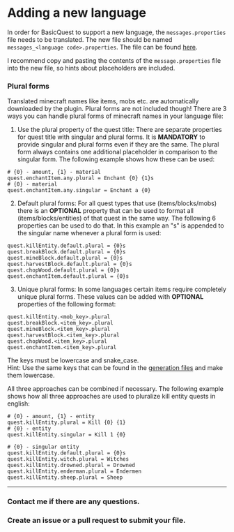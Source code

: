 
# Adding a new language

In order for BasicQuest to support a new language, the `messages.properties` file needs to be translated.
The new file should be named `messages_<language code>.properties`. The file can be found [here](https://github.com/Tonnanto/BasicQuests/blob/basicQuestsPlugin/src/basicQuestsPlugin/resources/messages.properties).

I recommend copy and pasting the contents of the `message.properties` file into the new file, so hints about placeholders are included.

### Plural forms
Translated minecraft names like items, mobs etc. are automatically downloaded by the plugin. Plural forms are not included though! 
There are 3 ways you can handle plural forms of minecraft names in your language file:

1. Use the plural property of the quest title: 
There are separate properties for quest title with singular and plural forms. 
It is **MANDATORY** to provide singular and plural forms even if they are the same. 
The plural form always contains one additional placeholder in comparison to the singular form. 
The following example shows how these can be used:
```
# {0} - amount, {1} - material
quest.enchantItem.any.plural = Enchant {0} {1}s
# {0} - material
quest.enchantItem.any.singular = Enchant a {0}
```
2. Default plural forms: For all quest types that use (items/blocks/mobs) there is an **OPTIONAL** property that can be used to format all (items/blocks/entities) of that quest in the same way. The following 6 properties can be used to do that. In this example an "s" is appended to the singular name whenever a plural form is used:
```
quest.killEntity.default.plural = {0}s
quest.breakBlock.default.plural = {0}s
quest.mineBlock.default.plural = {0}s
quest.harvestBlock.default.plural = {0}s
quest.chopWood.default.plural = {0}s
quest.enchantItem.default.plural = {0}s
```

3. Unique plural forms: In some languages certain items require completely unique plural forms. These values can be added with **OPTIONAL** properties of the following format:
```
quest.killEntity.<mob_key>.plural
quest.breakBlock.<item_key>.plural
quest.mineBlock.<item_key>.plural
quest.harvestBlock.<item_key>.plural
quest.chopWood.<item_key>.plural
quest.enchantItem.<item_key>.plural
```
The keys must be lowercase and snake_case.   
Hint: Use the same keys that can be found in the [generation files](https://github.com/Tonnanto/BasicQuests/tree/basicQuestsPlugin/src/basicQuestsPlugin/resources/quest_generation) and make them lowercase.


All three approaches can be combined if necessary. The following example shows how all three approaches are used to pluralize kill entity quests in english:
```
# {0} - amount, {1} - entity
quest.killEntity.plural = Kill {0} {1}
# {0} - entity
quest.killEntity.singular = Kill 1 {0}

# {0} - singular entity
quest.killEntity.default.plural = {0}s
quest.killEntity.witch.plural = Witches
quest.killEntity.drowned.plural = Drowned
quest.killEntity.enderman.plural = Endermen
quest.killEntity.sheep.plural = Sheep
```

---
### Contact me if there are any questions.
### Create an issue or a pull request to submit your file.  
